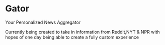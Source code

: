 # Gator
Your Personalized News Aggregator

Currently being created to take in information from Reddit,NYT & NPR with hopes of one day being able to create a fully custom experience 
